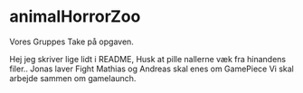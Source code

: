 # animalHorrorZoo
Vores Gruppes Take på opgaven.

Hej jeg skriver lige lidt i README, 
Husk at pille nallerne væk fra hinandens filer.. 
Jonas laver Fight
Mathias og Andreas skal enes om GamePiece
Vi skal arbejde sammen om gamelaunch. 
